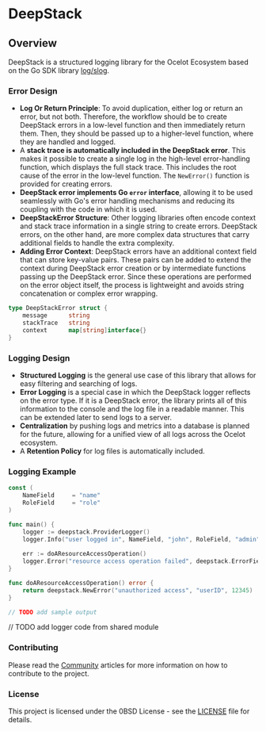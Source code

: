 # DeepStack

## Overview

DeepStack is a structured logging library for the Ocelot Ecosystem based on the Go SDK library [log/slog](https://go.dev/blog/slog).

### Error Design

* **Log Or Return Principle**: To avoid duplication, either log or return an error, but not both. Therefore, the workflow should be to create DeepStack errors in a low-level function and then immediately return them. Then, they should be passed up to a higher-level function, where they are handled and logged.
* A **stack trace is automatically included in the DeepStack error**. This makes it possible to create a single log in the high-level error-handling function, which displays the full stack trace. This includes the root cause of the error in the low-level function. The `NewError()` function is provided for creating errors.
* **DeepStack error implements Go `error` interface**, allowing it to be used seamlessly with Go's error handling mechanisms and reducing its coupling with the code in which it is used.
* **DeepStackError Structure**: Other logging libraries often encode context and stack trace information in a single string to create errors. DeepStack errors, on the other hand, are more complex data structures that carry additional fields to handle the extra complexity.
* **Adding Error Context**: DeepStack errors have an additional context field that can store key-value pairs. These pairs can be added to extend the context during DeepStack error creation or by intermediate functions passing up the DeepStack error. Since these operations are performed on the error object itself, the process is lightweight and avoids string concatenation or complex error wrapping.

```go
type DeepStackError struct {
    message      string
    stackTrace   string
    context      map[string]interface{}
}
```

### Logging Design

* **Structured Logging** is the general use case of this library that allows for easy filtering and searching of logs.
* **Error Logging** is a special case in which the DeepStack logger reflects on the error type. If it is a DeepStack error, the library prints all of this information to the console and the log file in a readable manner. This can be extended later to send logs to a server.
* **Centralization** by pushing logs and metrics into a database is planned for the future, allowing for a unified view of all logs across the Ocelot ecosystem.
* A **Retention Policy** for log files is automatically included.

### Logging Example

```go
const (
    NameField     = "name"
    RoleField     = "role"
)

func main() {
    logger := deepstack.ProviderLogger()
    logger.Info("user logged in", NameField, "john", RoleField, "admin")
    
    err := doAResourceAccessOperation()
    logger.Error("resource access operation failed", deepstack.ErrorField, err)
}

func doAResourceAccessOperation() error {
	return deepstack.NewError("unauthorized access", "userID", 12345)
}

// TODO add sample output
```

// TODO add logger code from shared module

### Contributing

Please read the [Community](https://ocelot-cloud.org/docs/community/) articles for more information on how to contribute to the project.

### License

This project is licensed under the 0BSD License - see the [LICENSE](LICENSE) file for details.